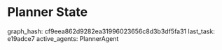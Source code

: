 # Planner State

graph_hash: cf9eea862d9282ea31996023656c8d3b3df5fa31
last_task: e19adce7
active_agents: PlannerAgent
